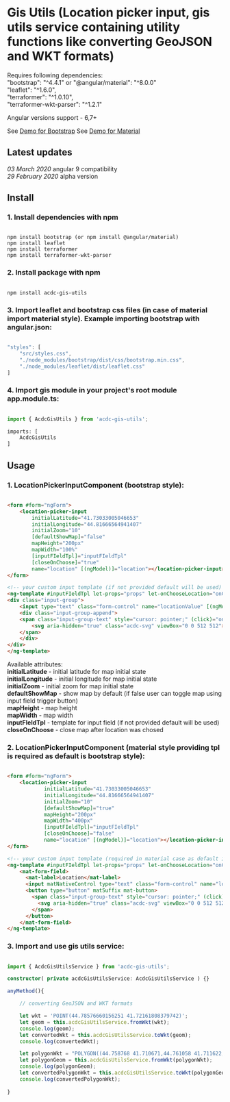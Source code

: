 # Gis Utils (Location picker input, gis utils service containing utility functions like converting GeoJSON and WKT formats)

Requires following dependencies:
<br/>
"bootstrap": "^4.4.1" or "@angular/material": "^8.0.0"
<br/>
"leaflet": "^1.6.0",
<br/>
"terraformer": "^1.0.10",
<br/>
"terraformer-wkt-parser": "^1.2.1"

Angular versions support - 6,7+


See [Demo for Bootstrap](https://stackblitz.com/edit/angular-psycfk)
See [Demo for Material](https://stackblitz.com/edit/angular-bvbpph)


## Latest updates

*03 March 2020* angular 9 compatibility <br/>
*29 February 2020* alpha version

## Install

### 1. Install dependencies with npm
```npm

npm install bootstrap (or npm install @angular/material)
npm install leaflet
npm install terraformer
npm install terraformer-wkt-parser

```

### 2. Install package with npm
```npm

npm install acdc-gis-utils

```

### 3. Import leaflet and bootstrap css files (in case of material import material style). Example importing bootstrap with angular.json:
```ts

"styles": [
    "src/styles.css",
    "./node_modules/bootstrap/dist/css/bootstrap.min.css",
    "./node_modules/leaflet/dist/leaflet.css"
]

```

### 4. Import gis module in your project's root module app.module.ts:
```ts

import { AcdcGisUtils } from 'acdc-gis-utils';

imports: [
    AcdcGisUtils
]

```


## Usage

### 1. LocationPickerInputComponent (bootstrap style):
```html

<form #form="ngForm">
    <location-picker-input 
        initialLatitude="41.73033005046653" 
        initialLongitude="44.81666564941407" 
        initialZoom="10" 
        [defaultShowMap]="false"
        mapHeight="200px"
        mapWidth="100%"
        [inputFIeldTpl]="inputFIeldTpl"
        [closeOnChoose]="true"
        name="location" [(ngModel)]="location"></location-picker-input>
</form>

<!-- your custom input template (if not provided default will be used) -->
<ng-template #inputFIeldTpl let-props="props" let-onChooseLocation="onChooseLocation" let-propagateChange="propagateChange">
<div class="input-group">
    <input type="text" class="form-control" name="locationValue" [(ngModel)]="props.locationValue" placeholder="Click on map to choose location..." aria-label="Location" readonly>
    <div class="input-group-append">
    <span class="input-group-text" style="cursor: pointer;" (click)="onChooseLocation()">
        <svg aria-hidden="true" class="acdc-svg" viewBox="0 0 512 512"><path fill="currentColor" d="M505.04 442.66l-99.71-99.69c-4.5-4.5-10.6-7-17-7h-16.3c27.6-35.3 44-79.69 44-127.99C416.03 93.09 322.92 0 208.02 0S0 93.09 0 207.98s93.11 207.98 208.02 207.98c48.3 0 92.71-16.4 128.01-44v16.3c0 6.4 2.5 12.5 7 17l99.71 99.69c9.4 9.4 24.6 9.4 33.9 0l28.3-28.3c9.4-9.4 9.4-24.59.1-33.99zm-297.02-90.7c-79.54 0-144-64.34-144-143.98 0-79.53 64.35-143.98 144-143.98 79.54 0 144 64.34 144 143.98 0 79.53-64.35 143.98-144 143.98zm.02-239.96c-40.78 0-73.84 33.05-73.84 73.83 0 32.96 48.26 93.05 66.75 114.86a9.24 9.24 0 0 0 14.18 0c18.49-21.81 66.75-81.89 66.75-114.86 0-40.78-33.06-73.83-73.84-73.83zm0 96c-13.26 0-24-10.75-24-24 0-13.26 10.75-24 24-24s24 10.74 24 24c0 13.25-10.75 24-24 24z"></path></svg>
    </span>
    </div>
</div>
</ng-template>

```
Available attributes: <br />
**initialLatitude** - initial latitude for map initial state<br />
**initialLongitude** - initial longitude for map initial state<br />
**initialZoom** - initial zoom for map initial state<br />
**defaultShowMap** - show map by default (if false user can toggle map using input field trigger button) <br />
**mapHeight** - map height <br />
**mapWidth** - map width <br />
**inputFIeldTpl** - template for input field (if not provided default will be used) <br />
**closeOnChoose** - close map after location was chosed <br />

### 2. LocationPickerInputComponent (material style providing tpl is required as default is bootstrap style):
```html

<form #form="ngForm">
    <location-picker-input 
            initialLatitude="41.73033005046653" 
            initialLongitude="44.81666564941407" 
            initialZoom="10" 
            [defaultShowMap]="true"
            mapHeight="200px"
            mapWidth="400px"
            [inputFIeldTpl]="inputFIeldTpl"
            [closeOnChoose]="false"
            name="location" [(ngModel)]="location"></location-picker-input>
</form>

<!-- your custom input template (required in material case as default is bootstrap style) -->
<ng-template #inputFIeldTpl let-props="props" let-onChooseLocation="onChooseLocation" let-propagateChange="propagateChange">
    <mat-form-field>
      <mat-label>Location</mat-label>
      <input matNativeControl type="text" class="form-control" name="locationValue" [(ngModel)]="props.locationValue" placeholder="Click on map to choose location..." aria-label="Location" readonly>
      <button type="button" matSuffix mat-button>
        <span class="input-group-text" style="cursor: pointer;" (click)="onChooseLocation()">
          <svg aria-hidden="true" class="acdc-svg" viewBox="0 0 512 512"><path fill="currentColor" d="M505.04 442.66l-99.71-99.69c-4.5-4.5-10.6-7-17-7h-16.3c27.6-35.3 44-79.69 44-127.99C416.03 93.09 322.92 0 208.02 0S0 93.09 0 207.98s93.11 207.98 208.02 207.98c48.3 0 92.71-16.4 128.01-44v16.3c0 6.4 2.5 12.5 7 17l99.71 99.69c9.4 9.4 24.6 9.4 33.9 0l28.3-28.3c9.4-9.4 9.4-24.59.1-33.99zm-297.02-90.7c-79.54 0-144-64.34-144-143.98 0-79.53 64.35-143.98 144-143.98 79.54 0 144 64.34 144 143.98 0 79.53-64.35 143.98-144 143.98zm.02-239.96c-40.78 0-73.84 33.05-73.84 73.83 0 32.96 48.26 93.05 66.75 114.86a9.24 9.24 0 0 0 14.18 0c18.49-21.81 66.75-81.89 66.75-114.86 0-40.78-33.06-73.83-73.84-73.83zm0 96c-13.26 0-24-10.75-24-24 0-13.26 10.75-24 24-24s24 10.74 24 24c0 13.25-10.75 24-24 24z"></path></svg>
        </span>
      </button>
    </mat-form-field>
</ng-template>

```


### 3. Import and use gis utils service:
```ts

import { AcdcGisUtilsService } from 'acdc-gis-utils';

constructor( private acdcGisUtilsService: AcdcGisUtilsService ) {}

anyMethod(){

    // converting GeoJSON and WKT formats

	let wkt = 'POINT(44.78576660156251 41.72161808379742)';
    let geom = this.acdcGisUtilsService.fromWkt(wkt);
    console.log(geom);
    let convertedWkt = this.acdcGisUtilsService.toWkt(geom);
    console.log(convertedWkt);

    let polygonWkt = "POLYGON((44.758768 41.710671,44.761058 41.711622,44.764684 41.709894,44.763599 41.708147,44.758571 41.707254,44.757073 41.708111,44.757602 41.709593,44.758768 41.710671))";
    let polygonGeom = this.acdcGisUtilsService.fromWkt(polygonWkt);
    console.log(polygonGeom);
    let convertedPolygonWkt = this.acdcGisUtilsService.toWkt(polygonGeom);
    console.log(convertedPolygonWkt);
	
}

```